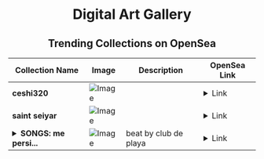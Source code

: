 <div align="center">

# Digital Art Gallery

## Trending Collections on OpenSea

| Collection Name                       | Image                                                                                     | Description                       | OpenSea Link                                                                                          |
|---------------------------------------|-------------------------------------------------------------------------------------------|-----------------------------------|--------------------------------------------------------------------------------------------------------|
| **ceshi320** | ![Image](https://i.seadn.io/s/raw/files/87ca2fd56bcc38fedebb991c528cb561.png?w=500&auto=format?w=200&auto=format) |  | <details><summary>Link</summary>[ceshi320](https://opensea.io/collection/ceshi320-2)</details> |
| **saint seiyar** | ![Image](https://i.seadn.io/s/raw/files/68343a9fdd5bd88903a153932b250f49.png?w=500&auto=format?w=200&auto=format) |  | <details><summary>Link</summary>[saint seiyar](https://opensea.io/collection/saint-seiyar)</details> |
| **<details><summary>SONGS: me persi...</summary>SONGS: me persigue la doña del parque</details>** | ![Image](https://i.seadn.io/s/raw/files/1dc4e1d24c6df52b6a64d0715227af01.jpg?w=500&auto=format?w=200&auto=format) | beat by club de playa | <details><summary>Link</summary>[SONGS: me persigue la doña del parque](https://opensea.io/collection/songs-me-persigue-la-dona-del-parque-1)</details> |

</div>